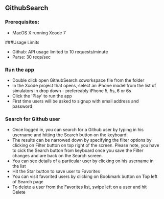 ## GithubSearch

### Prerequisites:
* MacOS X running Xcode 7

###Usage Limits
* Github: API usage limited to 10 requests/minute
* Parse: 30 reqs/sec

### Run the app
* Double click open GithubSearch.xcworkspace file from the folder
* In the Xcode project that opens, select an iPhone model from the list of simulators in drop down - prefereably iPhone 5, 5s, 6 or 6s
* Click the 'Play' to run the app
* First time users will be asked to signup with email address and password

### Search for Github user

* Once logged in, you can search for a Github user by typing in his username and hitting the Search button on the keyboard.
* The results can be narrowed down by specifying the filter options by clicking on Filter button on top right of the screen. Please note, you have to cick the Search button from keyboard once you save the Filter changes and are back on the Search screen.
* You can see details of a particular user by clicking on his username in the list
* Hit the Star button to save user to Favorites
* You can visit favorited users by clicking on Bookmark button on Top left of Search page
* To delete a user from the Favorites list, swipe left on a user and hit Delete